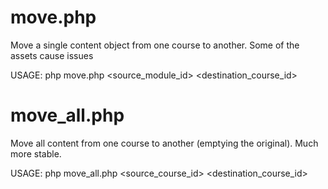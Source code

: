 # move.php

Move a single content object from one course to another. Some of the assets cause issues

USAGE: php move.php <source_module_id> <destination_course_id>

# move_all.php

Move all content from one course to another (emptying the original). Much more stable.

USAGE: php move_all.php <source_course_id> <destination_course_id>
